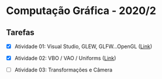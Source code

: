 # Computação Gráfica - 2020/2

## Tarefas

- [x] Atividade 01: Visual Studio, GLEW, GLFW...OpenGL ([Link](https://github.com/arielazzi/computacao-grafica/tree/master/atividade-1))
- [x] Atividade 02: VBO / VAO / Uniforms ([Link](https://github.com/arielazzi/computacao-grafica/tree/master/atividade-2))
- [ ] Atividade 03: Transformações e Câmera
 
